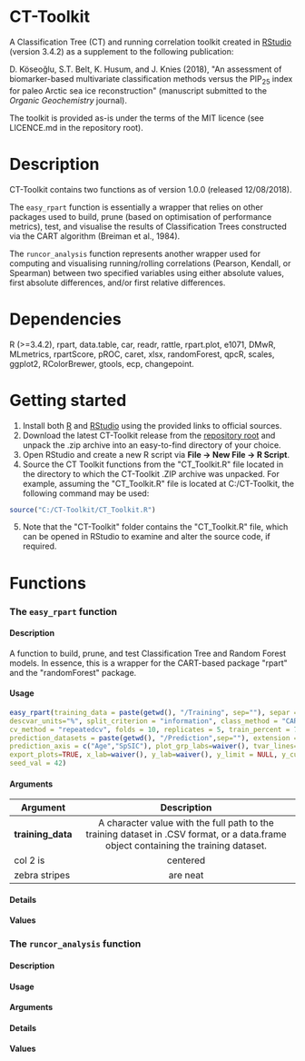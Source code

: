 # CT-Toolkit
A Classification Tree (CT) and running correlation toolkit created in [RStudio](https://www.rstudio.com/products/rstudio/download/) (version 3.4.2) as a supplement to the following publication: 

D. Köseoğlu, S.T. Belt, K. Husum, and J. Knies (2018), "An assessment of biomarker-based multivariate classification methods versus the PIP<sub>25</sub> index for paleo Arctic sea ice reconstruction" (manuscript submitted to the <i>Organic Geochemistry</i> journal).

The toolkit is provided as-is under the terms of the MIT licence (see LICENCE.md in the repository root).

# Description
CT-Toolkit contains two functions as of version 1.0.0 (released 12/08/2018).

The `easy_rpart` function is essentially a wrapper that relies on other packages used to build, prune (based on optimisation of performance metrics), test, and visualise the results of Classification Trees constructed via the CART algorithm (Breiman et al., 1984).

The `runcor_analysis` function represents another wrapper used for computing and visualising running/rolling correlations (Pearson, Kendall, or Spearman) between two specified variables using either absolute values, first absolute differences, and/or first relative differences.

# Dependencies
R (>=3.4.2), rpart, data.table, car, readr, rattle, rpart.plot, e1071, DMwR, MLmetrics, rpartScore, pROC, caret, xlsx, randomForest, qpcR, scales, ggplot2, RColorBrewer, gtools, ecp, changepoint.

# Getting started
1. Install both [R](https://cran.r-project.org/mirrors.html) and [RStudio](https://www.rstudio.com/products/rstudio/download/) using the provided links to official sources.
2. Download the latest CT-Toolkit release from the [repository root](https://github.com/Deniz-Koseoglu/CT-Toolkit) and unpack the .zip archive into an easy-to-find directory of your choice.
3. Open RStudio and create a new R script via **File -> New File -> R Script**.
4. Source the CT Toolkit functions  from the "CT_Toolkit.R" file located in the directory to which the CT-Toolkit .ZIP archive was unpacked. For example, assuming the "CT_Toolkit.R" file is located at C:/CT-Toolkit, the following command may be used:
```r
source("C:/CT-Toolkit/CT_Toolkit.R")
```
5. Note that the "CT-Toolkit" folder contains the "CT_Toolkit.R" file, which can be opened in RStudio to examine and alter the source code, if required.

# Functions
### The `easy_rpart` function
#### Description
A function to build, prune, and test Classification Tree and Random Forest models. In essence, this is a wrapper for the CART-based package "rpart" and the "randomForest" package.

#### Usage
```r
easy_rpart(training_data = paste(getwd(), "/Training", sep=""), separ = ",", target_var, descriptive_vars, scale_vars=FALSE, 
descvar_units="%", split_criterion = "information", class_method = "CART", prune_method = "both", tree_number = 500, rf_vars = 3, 
cv_method = "repeatedcv", folds = 10, replicates = 5, train_percent = 70, tuning_metric = "Kappa", predictions = TRUE, 
prediction_datasets = paste(getwd(), "/Prediction",sep=""), extension = "\\.csv$", plot_predictions = TRUE, 
prediction_axis = c("Age","SpSIC"), plot_grp_labs=waiver(), tvar_lines=c(10,50), plot_cols=brewer.pal(5, "Set3"), export_results = TRUE, 
export_plots=TRUE, x_lab=waiver(), y_lab=waiver(), y_limit = NULL, y_cut = waiver(), width = 10, height = 10, export_path = getwd(), 
seed_val = 42)
```

#### Arguments
| Argument        | Description           |
| ------------- |:-------------:|
| **training_data**     | A character value with the full path to the training dataset in .CSV format, or a data.frame object containing the training dataset. |
| col 2 is      | centered      |
| zebra stripes | are neat      |


#### Details


#### Values


### The `runcor_analysis` function
#### Description


#### Usage


#### Arguments


#### Details

#### Values

